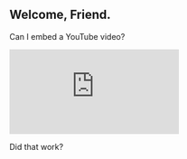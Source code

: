 ## Welcome, Friend.

Can I embed a YouTube video?

<div class="video-container">
  <iframe src="https://www.youtube-nocookie.com/embed/mEi8m55-Zdk?rel=0" frameborder="0" allow="autoplay; encrypted-media" allowfullscreen>
  </iframe>
</div>

Did that work?
